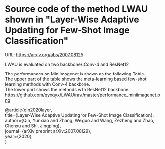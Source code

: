 # Source code of the method LWAU shown in "Layer-Wise Adaptive Updating for Few-Shot Image Classification"

URL: https://arxiv.org/abs/2007.08129

LWAU is evaluated on two backbones:Conv-4 and ResNet12  

The performances on MiniImagenet is shown as the following Table.  
The upper part of the table shows the meta-learning based few-shot learning methods with Conv-4 backbone.  
The lower part shows the methods with ResNet12 backbone.  
https://github.com/qyxqyx/LWAU/raw/master/performance_miniimagenet.png  



@article{qin2020layer,  
  title={Layer-Wise Adaptive Updating for Few-Shot Image Classification},    
  author={Qin, Yunxiao and Zhang, Weiguo and Wang, Zezheng and Zhao, Chenxu and Shi, Jingping},  
  journal={arXiv preprint arXiv:2007.08129},  
  year={2020}  
}

